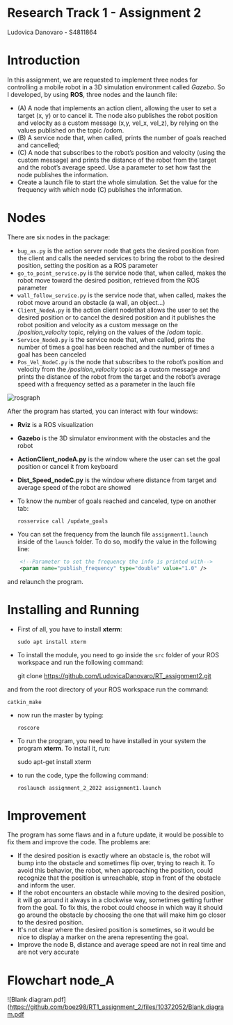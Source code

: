 # Research Track 1 - Assignment 2

Ludovica Danovaro - S4811864

# Introduction
In this assignment, we are requested to implement three nodes for controlling a mobile robot in a 3D simulation environment called *Gazebo*. 
So I developed, by using **ROS**, three nodes and the launch file:
- (A) A node that implements an action client, allowing the user to set a target (x, y) or to cancel it. The node also publishes the robot position and velocity as a custom message (x,y, vel_x, vel_z), by relying on the values published on the topic /odom. 
- (B) A service node that, when called, prints the number of goals reached and cancelled;
- (C) A node that subscribes to the robot’s position and velocity (using the custom message) and prints the distance of the robot from the target and the robot’s average speed. Use a parameter to set how fast the node publishes the information.
-  Create a launch file to start the whole simulation. Set the value for the frequency with which node (C) publishes
the information.


# Nodes
There are six nodes in the package:

- `bug_as.py` is the action server node that gets the desired position from the client and calls the needed services to bring the robot to the desired position, setting the position as a ROS parameter
- `go_to_point_service.py` is the service node that, when called, makes the robot move toward the desired position, retrieved from the ROS parameter
- `wall_follow_service.py` is the service node that, when called, makes the robot move around an obstacle (a wall, an object...)
- `Client_NodeA.py` is the action client nodethat allows the user to set the desired position or to cancel the desired position and it publishes the robot position and velocity as a custom message on the /*position_velocity* topic, relying on the values of the /*odom* topic.
- `Service_NodeB.py` is the service node that, when called, prints the number of times a goal has been reached and the number of times a goal has been canceled
-  `Pos_Vel_NodeC.py` is the node that subscribes to the robot’s position and velocity from the */position_velocity* topic as a custom message and prints the distance of the robot from the target and the robot’s average speed with a frequency setted as a parameter in the lauch file

![rosgraph](https://user-images.githubusercontent.com/107572039/211221770-f5538c04-3884-4336-9099-b9ee421dbd1a.png)



After the program has started, you can interact with four windows:

- **Rviz** is a ROS visualization 
- **Gazebo** is the 3D simulator environment with the obstacles and the robot 
- **ActionClient_nodeA.py** is the window where the user can set the goal position or cancel it from keyboard
- **Dist_Speed_nodeC.py** is the window where distance from target and average speed of the robot are showed

- To know the number of goals reached and canceled, type on another tab:

      rosservice call /update_goals


- You can set the frequency from the launch file `assignment1.launch` inside of the `launch` folder. To do so, modify the value in the following line:

```xml
    <!--Parameter to set the frequency the info is printed with-->
    <param name="publish_frequency" type="double" value="1.0" />
```

and relaunch the program.


# Installing and Running
-  First of all, you have to install **xterm**:

       sudo apt install xterm

- To install the module, you need to go inside the `src` folder of your ROS workspace and run the following command:

    git clone https://github.com/LudovicaDanovaro/RT_assignment2.git
    

and from the root directory of your ROS workspace run the command:

    catkin_make

- now run the master by typing:

      roscore 

- To run the program, you need to have installed in your system the program **xterm**. To install it, run:

    sudo apt-get install xterm

- to run the code, type the following command:

      roslaunch assignment_2_2022 assignment1.launch



# Improvement
The program has some flaws and in a future update, it would be possible to fix them and improve the code. The problems are:
- If the desired position is exactly where an obstacle is, the robot will bump into the obstacle and sometimes flip over, trying to reach it. To avoid this behavior, the robot, when approaching the position, could recognize that the position is unreachable, stop in front of the obstacle and inform the user.
- If the robot encounters an obstacle while moving to the desired position, it will go around it always in a clockwise way, sometimes getting further from the goal. To fix this, the robot could choose in which way it should go around the obstacle by choosing the one that will make him go closer to the desired position.
- It's not clear where the desired position is sometimes, so it would be nice to display a marker on the arena representing the goal.
- Improve the node B, distance and average speed are not in real time and are not very accurate
# Flowchart node_A
![Blank diagram.pdf](https://github.com/boez98/RT1_assignment_2/files/10372052/Blank.diagram.pdf

